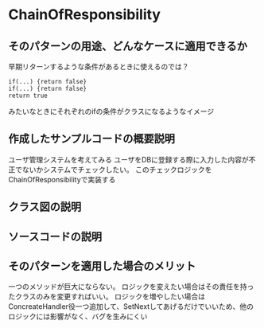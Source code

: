 # ChainOfResponsibility

## そのパターンの用途、どんなケースに適用できるか
早期リターンするような条件があるときに使えるのでは？
```
if(...) {return false}
if(...) {return false}
return true
```
みたいなときにそれぞれのifの条件がクラスになるようなイメージ


## 作成したサンプルコードの概要説明
ユーザ管理システムを考えてみる
ユーザをDBに登録する際に入力した内容が不正でないかシステムでチェックしたい。
このチェックロジックをChainOfResponsibilityで実装する

## クラス図の説明

## ソースコードの説明

## そのパターンを適用した場合のメリット
一つのメソッドが巨大にならない。
ロジックを変えたい場合はその責任を持ったクラスのみを変更すればいい。
ロジックを増やしたい場合はConcreateHandler役一つ追加して、SetNextしてあげるだけでいいため、他のロジックには影響がなく、バグを生みにくい
